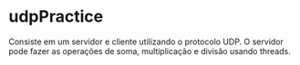 # udpPractice

Consiste em um servidor e cliente utilizando o protocolo UDP. O servidor pode fazer as operações de soma, multiplicação e divisão usando threads.
